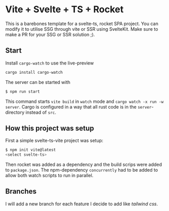# Vite + Svelte + TS + Rocket

This is a barebones template for a svelte-ts, rocket SPA project. You can modify it to utilise SSG through vite or SSR using SvelteKit.
Make sure to make a PR for your SSG or SSR solution ;).

## Start

Install `cargo-watch` to use the live-preview

```bash
cargo install cargo-watch
```

The server can be started with

```bash
$ npm run start
```

This command starts `vite build` in `watch` mode and `cargo watch -x run -w server`.
Cargo is configured in a way that all rust code is in the `server`-directory instead of `src`.

## How this project was setup

First a simple svelte-ts-vite project was setup:

```bash
$ npm init vite@latest
<select svelte-ts>
```

Then rocket was added as a dependency and the build scrips were added to `package.json`.
The npm-dependency `concurrently` had to be added to allow both watch scripts to run in parallel.

## Branches

I will add a new branch for each feature I decide to add like _tailwind css_.
